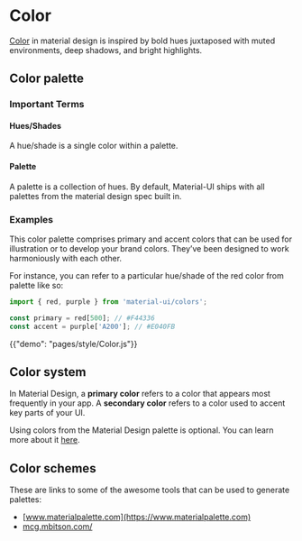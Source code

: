 # Color

[Color](https://material.io/guidelines/style/color.html) in material design is inspired by bold hues juxtaposed with muted environments, deep shadows, and bright highlights.

## Color palette

### Important Terms

#### Hues/Shades

A hue/shade is a single color within a palette.

#### Palette

A palette is a collection of hues. By default, Material-UI ships with all palettes from the material design spec built in.

### Examples

This color palette comprises primary and accent colors that can be used for illustration or to develop your brand colors.
They’ve been designed to work harmoniously with each other.

For instance, you can refer to a particular hue/shade of the red color from palette like so:
```js
import { red, purple } from 'material-ui/colors';

const primary = red[500]; // #F44336
const accent = purple['A200']; // #E040FB
```

{{"demo": "pages/style/Color.js"}}

## Color system

In Material Design, a **primary color** refers to a color that appears most frequently in your app. A **secondary color** refers to a color used to accent key parts of your UI.

Using colors from the Material Design palette is optional.
You can learn more about it [here](https://material.io/guidelines/style/color.html#color-color-system).

## Color schemes

These are links to some of the awesome tools that can be used to generate palettes:

- [www.materialpalette.com](https://www.materialpalette.com)
- [mcg.mbitson.com/](http://mcg.mbitson.com/)
